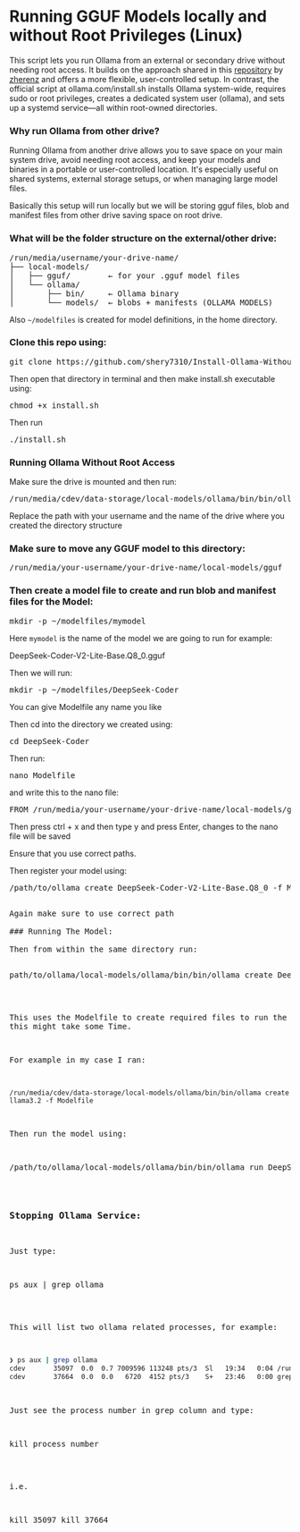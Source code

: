 # Running GGUF Models locally and without Root Privileges (Linux)

This script lets you run Ollama from an external or secondary drive without needing root access. It builds on the approach shared in this  <a href="https://github.com/zherenz/Ollama-installation-without-root-privilege/tree/main?tab=readme-ov-file">repository</a> by [zherenz](https://github.com/zherenz) and offers a more flexible, user-controlled setup. In contrast, the official script at ollama.com/install.sh installs Ollama system-wide, requires sudo or root privileges, creates a dedicated system user (ollama), and sets up a systemd service—all within root-owned directories.

### Why run Ollama from other drive?

Running Ollama from another drive allows you to save space on your main system drive, avoid needing root access, and keep your models and binaries in a portable or user-controlled location. It's especially useful on shared systems, external storage setups, or when managing large model files. 

Basically this setup will run locally but we will be storing gguf files, blob and manifest files from other drive saving space on root drive.

### What will be the folder structure on the external/other drive:

<pre>
/run/media/username/your-drive-name/
├── local-models/
│   ├── gguf/        ← for your .gguf model files
│   └── ollama/
│       ├── bin/     ← Ollama binary
│       └── models/  ← blobs + manifests (OLLAMA_MODELS)
</pre>

Also `~/modelfiles` is created for model definitions, in the home directory.

### Clone this repo using:

<pre>git clone https://github.com/shery7310/Install-Ollama-Without-Root-And-Run-From_External-Drive.git</pre>

Then open that directory in terminal and then make install.sh executable using:

<pre>chmod +x install.sh</pre>

Then run <pre>./install.sh</pre>

### Running Ollama Without Root Access

Make sure the drive is mounted and then run:

<pre>/run/media/cdev/data-storage/local-models/ollama/bin/bin/ollama serve &</pre>

Replace the path with your username and the name of the drive where you created the directory structure

### Make sure to move any GGUF model to this directory:

<pre>/run/media/your-username/your-drive-name/local-models/gguf</pre>

### Then create a model file to create and run blob and manifest files for the Model:

<pre>mkdir -p ~/modelfiles/mymodel</pre>

Here `mymodel` is the name of the model we are going to run for example:

DeepSeek-Coder-V2-Lite-Base.Q8_0.gguf

Then we will run:

<pre>mkdir -p ~/modelfiles/DeepSeek-Coder</pre>

You can give Modelfile any name you like

Then cd into the directory we created using:

<pre>cd DeepSeek-Coder</pre>

Then run:

<pre>nano Modelfile</pre>

and write this to the nano file:

<pre>FROM /run/media/your-username/your-drive-name/local-models/gguf/DeepSeek-Coder-V2-Lite-Base.Q8_0.gguf</pre>

Then press ctrl + x and then type y and press Enter, changes to the nano file will be saved

Ensure that you use correct paths.

Then register your model using:

<pre>/path/to/ollama create DeepSeek-Coder-V2-Lite-Base.Q8_0 -f Modelfile<pre>

Again make sure to use correct path

### Running The Model:

Then from within the same directory run:

<pre>path/to/ollama/local-models/ollama/bin/bin/ollama create DeepSeek-Coder -f Modelfile</pre>

This uses the Modelfile to create required files to run the model and this might take some Time.

For example in my case I ran:

`/run/media/cdev/data-storage/local-models/ollama/bin/bin/ollama create llama3.2 -f Modelfile`

Then run the model using:

<pre>/path/to/ollama/local-models/ollama/bin/bin/ollama run DeepSeek-Coder</pre>

### Stopping Ollama Service:

Just type:

<pre>ps aux | grep ollama</pre>

This will list two ollama related processes, for example:

```bash
❯ ps aux | grep ollama
cdev       35097  0.0  0.7 7009596 113248 pts/3  Sl   19:34   0:04 /run/media/cdev/data-storage/local-models/ollama/bin/bin/ollama serve
cdev       37664  0.0  0.0   6720  4152 pts/3    S+   23:46   0:00 grep --color=auto ollama
```

Just see the process number in grep column and type:

<pre>kill process number</pre>

i.e. 

kill 35097
kill 37664

